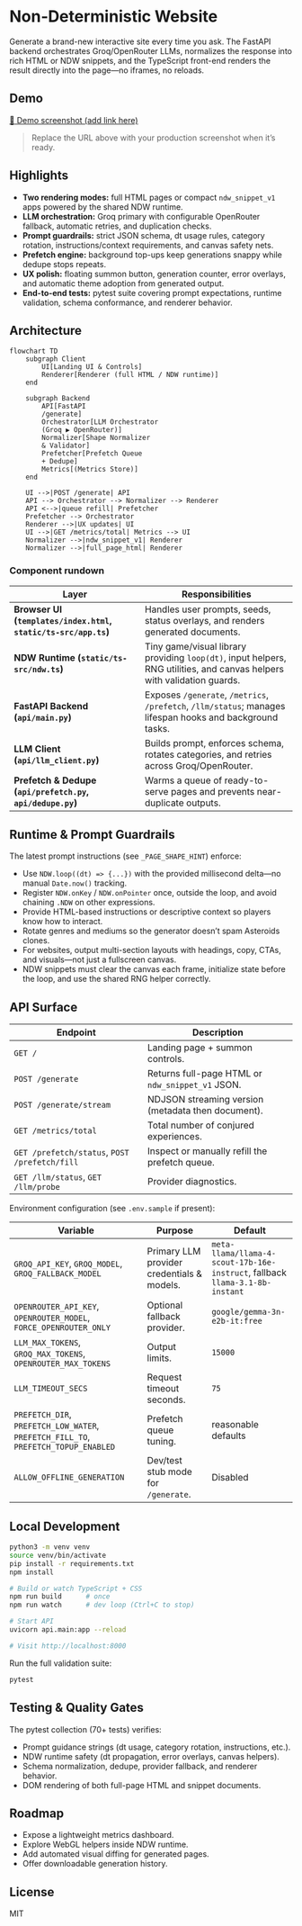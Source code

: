 Non‑Deterministic Website
=========================

Generate a brand-new interactive site every time you ask. The FastAPI backend orchestrates Groq/OpenRouter LLMs, normalizes the response into rich HTML or NDW snippets, and the TypeScript front-end renders the result directly into the page—no iframes, no reloads.

## Demo

[🌠 Demo screenshot (add link here)](https://example.com/path-to-demo-image)

> Replace the URL above with your production screenshot when it’s ready.

## Highlights

- **Two rendering modes:** full HTML pages or compact `ndw_snippet_v1` apps powered by the shared NDW runtime.
- **LLM orchestration:** Groq primary with configurable OpenRouter fallback, automatic retries, and duplication checks.
- **Prompt guardrails:** strict JSON schema, dt usage rules, category rotation, instructions/context requirements, and canvas safety nets.
- **Prefetch engine:** background top-ups keep generations snappy while dedupe stops repeats.
- **UX polish:** floating summon button, generation counter, error overlays, and automatic theme adoption from generated output.
- **End-to-end tests:** pytest suite covering prompt expectations, runtime validation, schema conformance, and renderer behavior.

## Architecture

```mermaid
flowchart TD
    subgraph Client
        UI[Landing UI & Controls]
        Renderer[Renderer (full HTML / NDW runtime)]
    end

    subgraph Backend
        API[FastAPI
        /generate]
        Orchestrator[LLM Orchestrator
        (Groq ▶ OpenRouter)]
        Normalizer[Shape Normalizer
        & Validator]
        Prefetcher[Prefetch Queue
        + Dedupe]
        Metrics[(Metrics Store)]
    end

    UI -->|POST /generate| API
    API --> Orchestrator --> Normalizer --> Renderer
    API <-->|queue refill| Prefetcher
    Prefetcher --> Orchestrator
    Renderer -->|UX updates| UI
    UI -->|GET /metrics/total| Metrics --> UI
    Normalizer -->|ndw_snippet_v1| Renderer
    Normalizer -->|full_page_html| Renderer
```

### Component rundown

| Layer | Responsibilities |
|-------|------------------|
| **Browser UI (`templates/index.html`, `static/ts-src/app.ts`)** | Handles user prompts, seeds, status overlays, and renders generated documents. |
| **NDW Runtime (`static/ts-src/ndw.ts`)** | Tiny game/visual library providing `loop(dt)`, input helpers, RNG utilities, and canvas helpers with validation guards. |
| **FastAPI Backend (`api/main.py`)** | Exposes `/generate`, `/metrics`, `/prefetch`, `/llm/status`; manages lifespan hooks and background tasks. |
| **LLM Client (`api/llm_client.py`)** | Builds prompt, enforces schema, rotates categories, and retries across Groq/OpenRouter. |
| **Prefetch & Dedupe (`api/prefetch.py`, `api/dedupe.py`)** | Warms a queue of ready-to-serve pages and prevents near-duplicate outputs. |

## Runtime & Prompt Guardrails

The latest prompt instructions (see `_PAGE_SHAPE_HINT`) enforce:

- Use `NDW.loop((dt) => {...})` with the provided millisecond delta—no manual `Date.now()` tracking.
- Register `NDW.onKey` / `NDW.onPointer` once, outside the loop, and avoid chaining `.NDW` on other expressions.
- Provide HTML-based instructions or descriptive context so players know how to interact.
- Rotate genres and mediums so the generator doesn’t spam Asteroids clones.
- For websites, output multi-section layouts with headings, copy, CTAs, and visuals—not just a fullscreen canvas.
- NDW snippets must clear the canvas each frame, initialize state before the loop, and use the shared RNG helper correctly.

## API Surface

| Endpoint | Description |
|----------|-------------|
| `GET /` | Landing page + summon controls. |
| `POST /generate` | Returns full-page HTML or `ndw_snippet_v1` JSON. |
| `POST /generate/stream` | NDJSON streaming version (metadata then document). |
| `GET /metrics/total` | Total number of conjured experiences. |
| `GET /prefetch/status`, `POST /prefetch/fill` | Inspect or manually refill the prefetch queue. |
| `GET /llm/status`, `GET /llm/probe` | Provider diagnostics. |

Environment configuration (see `.env.sample` if present):

| Variable | Purpose | Default |
|----------|---------|---------|
| `GROQ_API_KEY`, `GROQ_MODEL`, `GROQ_FALLBACK_MODEL` | Primary LLM provider credentials & models. | `meta-llama/llama-4-scout-17b-16e-instruct`, fallback `llama-3.1-8b-instant` |
| `OPENROUTER_API_KEY`, `OPENROUTER_MODEL`, `FORCE_OPENROUTER_ONLY` | Optional fallback provider. | `google/gemma-3n-e2b-it:free` |
| `LLM_MAX_TOKENS`, `GROQ_MAX_TOKENS`, `OPENROUTER_MAX_TOKENS` | Output limits. | `15000` |
| `LLM_TIMEOUT_SECS` | Request timeout seconds. | `75` |
| `PREFETCH_DIR`, `PREFETCH_LOW_WATER`, `PREFETCH_FILL_TO`, `PREFETCH_TOPUP_ENABLED` | Prefetch queue tuning. | reasonable defaults |
| `ALLOW_OFFLINE_GENERATION` | Dev/test stub mode for `/generate`. | Disabled |

## Local Development

```bash
python3 -m venv venv
source venv/bin/activate
pip install -r requirements.txt
npm install

# Build or watch TypeScript + CSS
npm run build      # once
npm run watch      # dev loop (Ctrl+C to stop)

# Start API
uvicorn api.main:app --reload

# Visit http://localhost:8000
```

Run the full validation suite:

```bash
pytest
```

## Testing & Quality Gates

The pytest collection (70+ tests) verifies:

- Prompt guidance strings (dt usage, category rotation, instructions, etc.).
- NDW runtime safety (dt propagation, error overlays, canvas helpers).
- Schema normalization, dedupe, provider fallback, and renderer behavior.
- DOM rendering of both full-page HTML and snippet documents.

## Roadmap

- Expose a lightweight metrics dashboard.
- Explore WebGL helpers inside NDW runtime.
- Add automated visual diffing for generated pages.
- Offer downloadable generation history.

## License

MIT